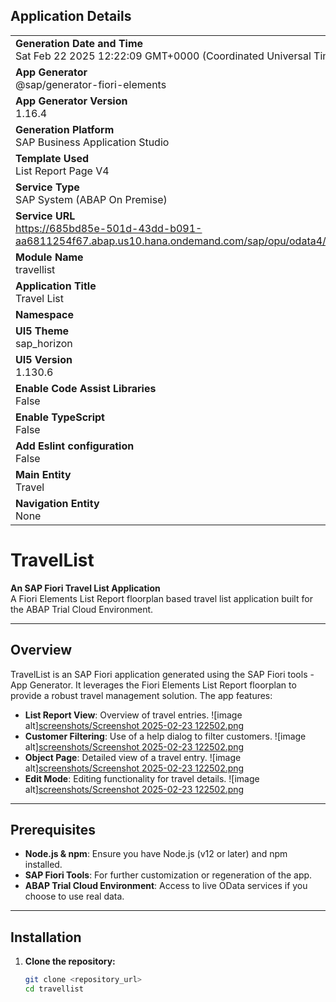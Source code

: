 ## Application Details
|               |
| ------------- |
|**Generation Date and Time**<br>Sat Feb 22 2025 12:22:09 GMT+0000 (Coordinated Universal Time)|
|**App Generator**<br>@sap/generator-fiori-elements|
|**App Generator Version**<br>1.16.4|
|**Generation Platform**<br>SAP Business Application Studio|
|**Template Used**<br>List Report Page V4|
|**Service Type**<br>SAP System (ABAP On Premise)|
|**Service URL**<br>https://685bd85e-501d-43dd-b091-aa6811254f67.abap.us10.hana.ondemand.com/sap/opu/odata4/sap/zui_fe_travel_001000_o4/srvd/sap/zui_fe_travel_001000_o4/0001/|
|**Module Name**<br>travellist|
|**Application Title**<br>Travel List|
|**Namespace**<br>|
|**UI5 Theme**<br>sap_horizon|
|**UI5 Version**<br>1.130.6|
|**Enable Code Assist Libraries**<br>False|
|**Enable TypeScript**<br>False|
|**Add Eslint configuration**<br>False|
|**Main Entity**<br>Travel|
|**Navigation Entity**<br>None|

# TravelList

**An SAP Fiori Travel List Application**  
A Fiori Elements List Report floorplan based travel list application built for the ABAP Trial Cloud Environment.

---

## Overview

TravelList is an SAP Fiori application generated using the SAP Fiori tools - App Generator. It leverages the Fiori Elements List Report floorplan to provide a robust travel management solution. The app features:

- **List Report View**: Overview of travel entries.
    ![image alt][screenshots/Screenshot 2025-02-23 122502.png](./screenshots/1.png)
- **Customer Filtering**: Use of a help dialog to filter customers.
    ![image alt][screenshots/Screenshot 2025-02-23 122502.png](./screenshots/2.png)
- **Object Page**: Detailed view of a travel entry.
    ![image alt][screenshots/Screenshot 2025-02-23 122502.png](./screenshots/3.png)
- **Edit Mode**: Editing functionality for travel details.
    ![image alt][screenshots/Screenshot 2025-02-23 122502.png](./screenshots/4.png)

---

## Prerequisites

- **Node.js & npm**: Ensure you have Node.js (v12 or later) and npm installed.
- **SAP Fiori Tools**: For further customization or regeneration of the app.
- **ABAP Trial Cloud Environment**: Access to live OData services if you choose to use real data.

---

## Installation

1. **Clone the repository:**

   ```bash
   git clone <repository_url>
   cd travellist



